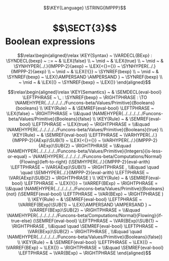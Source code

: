 $$\KEY{Language} \STRING{IMPPP}$$

# $$\SECT{3}$$ Boolean expressions
           


$$\relax\begin{aligned}\relax
  \KEY{Syntax} ~ 
    \VARDECL{BExp} : \SYNDECL{bexp}
      ~ ::= ~ &
      \LEX{false} \\
      ~ \mid ~ &  \LEX{true} \\
      ~ \mid ~ &  \SYNHYPER{../.}{IMPPP-2}{aexp} ~ \LEX{<{}={}} ~ \SYNHYPER{../.}{IMPPP-2}{aexp} \\
      ~ \mid ~ &  \LEX{!{}} ~ \SYNREF{bexp} \\
      ~ \mid ~ &  \SYNREF{bexp} ~ \LEX{\AMPERSAND \AMPERSAND } ~ \SYNREF{bexp} \\
      ~ \mid ~ &  \LEX{(} ~ \SYNREF{bexp} ~ \LEX{)}
\end{aligned}$$

$$\relax\begin{aligned}\relax
  \KEY{Semantics} ~ 
  & \SEMDECL{eval-bool} \LEFTPHRASE ~ \_ : \SYNREF{bexp} ~ \RIGHTPHRASE  :  \TO \NAMEHYPER{../../../../../Funcons-beta/Values/Primitive}{Booleans}{booleans} 
\\
  \KEY{Rule} ~ 
    & \SEMREF{eval-bool} \LEFTPHRASE ~ \LEX{false} ~ \RIGHTPHRASE  = \\&\quad
      \NAMEHYPER{../../../../../Funcons-beta/Values/Primitive}{Booleans}{false}
\\
  \KEY{Rule} ~ 
    & \SEMREF{eval-bool} \LEFTPHRASE ~ \LEX{true} ~ \RIGHTPHRASE  = \\&\quad
      \NAMEHYPER{../../../../../Funcons-beta/Values/Primitive}{Booleans}{true}
\\
  \KEY{Rule} ~ 
    & \SEMREF{eval-bool} \LEFTPHRASE ~ \VARHYPER{../.}{IMPPP-2}{AExp}\SUB{1} ~ \LEX{<{}={}} ~ \VARHYPER{../.}{IMPPP-2}{AExp}\SUB{2} ~ \RIGHTPHRASE  = \\&\quad
      \NAMEHYPER{../../../../../Funcons-beta/Values/Primitive}{Integers}{is-less-or-equal} ~
        \NAMEHYPER{../../../../../Funcons-beta/Computations/Normal}{Flowing}{left-to-right}
          (\SEMHYPER{../.}{IMPPP-2}{eval-arith} \LEFTPHRASE ~ \VAR{AExp}\SUB{1} ~ \RIGHTPHRASE , \\&\quad \quad \quad 
           \SEMHYPER{../.}{IMPPP-2}{eval-arith} \LEFTPHRASE ~ \VAR{AExp}\SUB{2} ~ \RIGHTPHRASE )
\\
  \KEY{Rule} ~ 
    & \SEMREF{eval-bool} \LEFTPHRASE ~ \LEX{!{}} ~ \VARREF{BExp} ~ \RIGHTPHRASE  = \\&\quad
      \NAMEHYPER{../../../../../Funcons-beta/Values/Primitive}{Booleans}{not}
        (\SEMREF{eval-bool} \LEFTPHRASE ~ \VAR{BExp} ~ \RIGHTPHRASE )
\\
  \KEY{Rule} ~ 
    & \SEMREF{eval-bool} \LEFTPHRASE ~ \VARREF{BExp}\SUB{1} ~ \LEX{\AMPERSAND \AMPERSAND } ~ \VARREF{BExp}\SUB{2} ~ \RIGHTPHRASE  = \\&\quad
      \NAMEHYPER{../../../../../Funcons-beta/Computations/Normal}{Flowing}{if-true-else}
        (\SEMREF{eval-bool} \LEFTPHRASE ~ \VAR{BExp}\SUB{1} ~ \RIGHTPHRASE , \\&\quad \quad 
         \SEMREF{eval-bool} \LEFTPHRASE ~ \VAR{BExp}\SUB{2} ~ \RIGHTPHRASE , \\&\quad \quad 
         \NAMEHYPER{../../../../../Funcons-beta/Values/Primitive}{Booleans}{false})
\\
  \KEY{Rule} ~ 
    & \SEMREF{eval-bool} \LEFTPHRASE ~ \LEX{(} ~ \VARREF{BExp} ~ \LEX{)} ~ \RIGHTPHRASE  = \\&\quad
      \SEMREF{eval-bool} \LEFTPHRASE ~ \VAR{BExp} ~ \RIGHTPHRASE 
\end{aligned}$$



[Funcons-beta]: /CBS-beta/math/Funcons-beta
  "FUNCONS-BETA"
[Unstable-Funcons-beta]: /CBS-beta/math/Unstable-Funcons-beta
  "UNSTABLE-FUNCONS-BETA"
[Languages-beta]: /CBS-beta/math/Languages-beta
  "LANGUAGES-BETA"
[Unstable-Languages-beta]: /CBS-beta/math/Unstable-Languages-beta
  "UNSTABLE-LANGUAGES-BETA"
[CBS-beta]: /CBS-beta 
  "CBS-BETA"

